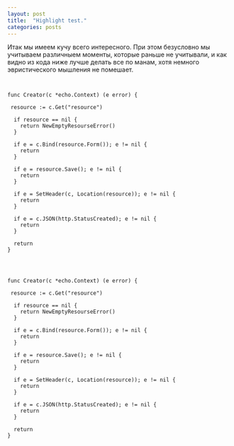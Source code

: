 ```yaml
---
layout: post
title:  "Highlight test."
categories: posts
---
```



Итак мы имеем кучу всего интересного. При этом безусловно мы учитываем различныем моменты, которые раньше не учитывали, и как видно из кода ниже лучше делать все по манам, хотя немного эвристического мышления не помешает.

<pre class="language-go line-numbers toggable twisted" placeholder="handlers/create.go"><code>

func Creator(c *echo.Context) (e error) {

 resource := c.Get("resource")

  if resource == nil {
    return NewEmptyResourseError()
  }

  if e = c.Bind(resource.Form()); e != nil {
    return
  }

  if e = resource.Save(); e != nil {
    return
  }

  if e = SetHeader(c, Location(resource)); e != nil {
    return
  }

  if e = c.JSON(http.StatusCreated); e != nil {
    return
  }

  return
}

</code></pre>


<pre class="language-go line-numbers toggable twisted" placeholder="something else"><code>

func Creator(c *echo.Context) (e error) {

 resource := c.Get("resource")

  if resource == nil {
    return NewEmptyResourseError()
  }

  if e = c.Bind(resource.Form()); e != nil {
    return
  }

  if e = resource.Save(); e != nil {
    return
  }

  if e = SetHeader(c, Location(resource)); e != nil {
    return
  }

  if e = c.JSON(http.StatusCreated); e != nil {
    return
  }

  return
}

</code></pre>